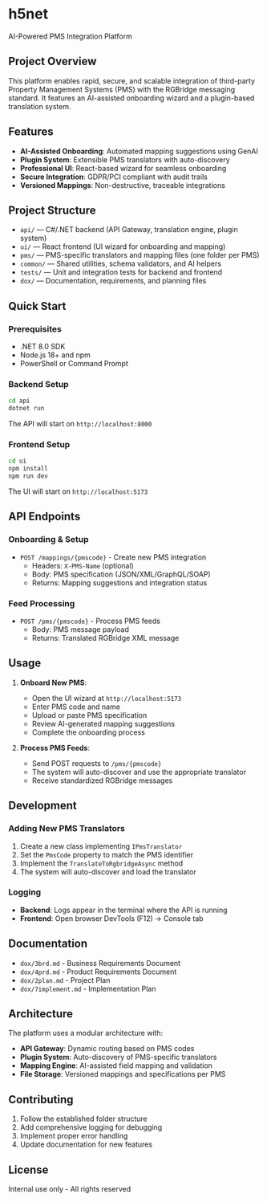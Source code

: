 # h5net

AI-Powered PMS Integration Platform

## Project Overview

This platform enables rapid, secure, and scalable integration of third-party Property Management Systems (PMS) with the RGBridge messaging standard. It features an AI-assisted onboarding wizard and a plugin-based translation system.

## Features

- **AI-Assisted Onboarding**: Automated mapping suggestions using GenAI
- **Plugin System**: Extensible PMS translators with auto-discovery
- **Professional UI**: React-based wizard for seamless onboarding
- **Secure Integration**: GDPR/PCI compliant with audit trails
- **Versioned Mappings**: Non-destructive, traceable integrations

## Project Structure

- `api/` — C#/.NET backend (API Gateway, translation engine, plugin system)
- `ui/` — React frontend (UI wizard for onboarding and mapping)
- `pms/` — PMS-specific translators and mapping files (one folder per PMS)
- `common/` — Shared utilities, schema validators, and AI helpers
- `tests/` — Unit and integration tests for backend and frontend
- `dox/` — Documentation, requirements, and planning files

## Quick Start

### Prerequisites
- .NET 8.0 SDK
- Node.js 18+ and npm
- PowerShell or Command Prompt

### Backend Setup
```bash
cd api
dotnet run
```
The API will start on `http://localhost:8000`

### Frontend Setup
```bash
cd ui
npm install
npm run dev
```
The UI will start on `http://localhost:5173`

## API Endpoints

### Onboarding & Setup
- `POST /mappings/{pmscode}` - Create new PMS integration
  - Headers: `X-PMS-Name` (optional)
  - Body: PMS specification (JSON/XML/GraphQL/SOAP)
  - Returns: Mapping suggestions and integration status

### Feed Processing
- `POST /pms/{pmscode}` - Process PMS feeds
  - Body: PMS message payload
  - Returns: Translated RGBridge XML message

## Usage

1. **Onboard New PMS**:
   - Open the UI wizard at `http://localhost:5173`
   - Enter PMS code and name
   - Upload or paste PMS specification
   - Review AI-generated mapping suggestions
   - Complete the onboarding process

2. **Process PMS Feeds**:
   - Send POST requests to `/pms/{pmscode}`
   - The system will auto-discover and use the appropriate translator
   - Receive standardized RGBridge messages

## Development

### Adding New PMS Translators
1. Create a new class implementing `IPmsTranslator`
2. Set the `PmsCode` property to match the PMS identifier
3. Implement the `TranslateToRgbridgeAsync` method
4. The system will auto-discover and load the translator

### Logging
- **Backend**: Logs appear in the terminal where the API is running
- **Frontend**: Open browser DevTools (F12) → Console tab

## Documentation

- `dox/3brd.md` - Business Requirements Document
- `dox/4prd.md` - Product Requirements Document
- `dox/2plan.md` - Project Plan
- `dox/7implement.md` - Implementation Plan

## Architecture

The platform uses a modular architecture with:
- **API Gateway**: Dynamic routing based on PMS codes
- **Plugin System**: Auto-discovery of PMS-specific translators
- **Mapping Engine**: AI-assisted field mapping and validation
- **File Storage**: Versioned mappings and specifications per PMS

## Contributing

1. Follow the established folder structure
2. Add comprehensive logging for debugging
3. Implement proper error handling
4. Update documentation for new features

## License

Internal use only - All rights reserved